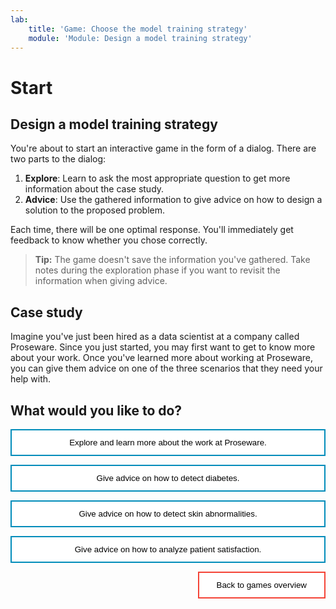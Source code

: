 ```yaml
---
lab:
    title: 'Game: Choose the model training strategy'
    module: 'Module: Design a model training strategy'
---
```


<style>
.button  {
  border: none;
  color: black;
  width: 100%;
  padding: 12px 28px;
  background-color: white;
  border: 2px solid #008CBA;
  transition-duration: 0.4s;
}
.button:hover  {
  background-color: #008CBA;
  color: white; 
  border: 2px solid #008CBA;
}

.resetbutton  {
  border: none;
  color: black;
  float: right;
  padding: 12px 28px;
  background-color: white;
  border: 2px solid #f44336;
  transition-duration: 0.4s;
}
.resetbutton:hover  {
  background-color: #f44336;
  color: white; 
  border: 2px solid #f44336;
}
</style>

# Start 

## Design a model training strategy 

You're about to start an interactive game in the form of a dialog. There are two parts to the dialog:

1. **Explore**: Learn to ask the most appropriate question to get more information about the case study.
2. **Advice**: Use the gathered information to give advice on how to design a solution to the proposed problem. 

Each time, there will be one optimal response. You'll immediately get feedback to know whether you chose correctly.

> **Tip:**
> The game doesn't save the information you've gathered. Take notes during the exploration phase if you want to revisit the information when giving advice.

## Case study

Imagine you've just been hired as a data scientist at a company called Proseware. Since you just started, you may first want to get to know more about your work. Once you've learned more about working at Proseware, you can give them advice on one of the three scenarios that they need your help with.

## What would you like to do?

<button class="button" onclick="window.location.href='training/explore/01';">Explore and learn more about the work at Proseware.</button>

<button class="button" onclick="window.location.href='training/advice/02';">Give advice on how to detect diabetes.</button>

<button class="button" onclick="window.location.href='training/advice/03';">Give advice on how to detect skin abnormalities.</button>

<button class="button" onclick="window.location.href='training/advice/04';">Give advice on how to analyze patient satisfaction.</button>

<button class="resetbutton" onclick="window.location.href='https://microsoftlearning.github.io/mslearn-aml-design/';">Back to games overview</button>